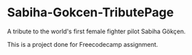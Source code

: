# Sabiha-Gokcen-TributePage
A tribute to the world's first female fighter pilot Sabiha Gökçen.

This is a project done for Freecodecamp assignment.
